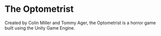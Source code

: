 # The Optometrist

Created by Colin Miller and Tommy Ager, the Optometrist is a horror game built using the Unity Game Engine.